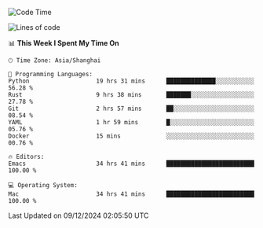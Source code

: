 <!--START_SECTION:waka-->
![Code Time](http://img.shields.io/badge/Code%20Time-2%2C351%20hrs%2047%20mins-blue)

![Lines of code](https://img.shields.io/badge/From%20Hello%20World%20I%27ve%20Written-309.1%20thousand%20lines%20of%20code-blue)

📊 **This Week I Spent My Time On** 

```text
🕑︎ Time Zone: Asia/Shanghai

💬 Programming Languages: 
Python                   19 hrs 31 mins      ██████████████░░░░░░░░░░░   56.28 % 
Rust                     9 hrs 38 mins       ███████░░░░░░░░░░░░░░░░░░   27.78 % 
Git                      2 hrs 57 mins       ██░░░░░░░░░░░░░░░░░░░░░░░   08.54 % 
YAML                     1 hr 59 mins        █░░░░░░░░░░░░░░░░░░░░░░░░   05.76 % 
Docker                   15 mins             ░░░░░░░░░░░░░░░░░░░░░░░░░   00.76 % 

🔥 Editors: 
Emacs                    34 hrs 41 mins      █████████████████████████   100.00 % 

💻 Operating System: 
Mac                      34 hrs 41 mins      █████████████████████████   100.00 % 
```


 Last Updated on 09/12/2024 02:05:50 UTC
<!--END_SECTION:waka-->
